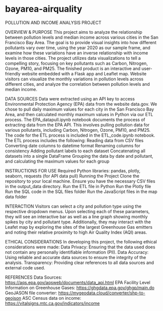 # bayarea-airquality

POLLUTION AND INCOME ANALYSIS PROJECT

OVERVIEW & PURPOSE
This project aims to analyze the relationship between pollution levels and median income across various cities in the San Francisco Bay Area. The goal is to provide visual insights into how different pollutants vary over time, using the year 2020 as our sample frame, and examine how these variations have an inverse relationship with income levels in those cities. The project utilizes data visualizations to tell a compelling story, focusing on key pollutants such as Carbon, Nitrogen, Ozone, PM10, and PM25.
The finished product is an interactive and user-friendly website embedded with a Flask app and Leaflet map. Website visitors can visualize the monthly variations in pollution levels across different cities, and analyze the correlation between pollution levels and median income.

DATA SOURCES
Data were extracted using an API key to access Environmental Protection Agency (EPA) data from the website data.gov. We chose to pull daily maximum values for each city in the San Francisco Bay Area, and then calculated monthly maximum values in Python via our ETL process. 
The EPA_datapull.ipynb notebook documents the process of extracting data from the EPA API. This involves pulling pollution data for various pollutants, including Carbon, Nitrogen, Ozone, PM10, and PM25. The code for the ETL process is included in the ETL_code.ipynb notebook.
The ETL process includes the following:
Reading data from CSV files
Converting date columns to datetime format
Renaming columns for consistency
Adding pollutant labels to each dataset
Concatenating all datasets into a single DataFrame
Grouping the data by date and pollutant, and calculating the maximum values for each group

INSTRUCTIONS FOR USE
Required Python libraries: pandas, plotly, seaborn, requests (for API data pull)
Running the Project
Clone the repository to your local machine.
Ensure you have the necessary CSV files in the output_data directory.
Run the ETL file in Python
Run the Plotly file
Run the SQL code in  the SQL files folder
Run the JavaScript files in the map data folder

INTERACTION
Visitors can select a city and pollution type using the respective dropdown menus. Upon selecting each of these parameters, they will see an interactive bar as well as a line graph showing monthly spikes by city and pollutant type. Additionally, they may interact with the Leafet map by exploring the sites of the largest Greenhouse Gas emitters and noting their relative proximity to high Air Quality Index (AQI) areas.

ETHICAL CONSIDERATIONS
In developing this project, the following ethical considerations were made:
Data Privacy: Ensuring that the data used does not contain any personally identifiable information (PII).
Data Accuracy: Using reliable and accurate data sources to ensure the integrity of the analysis.
Transparency: Providing clear references to all data sources and external code used.

REFERENCES
Data Sources: https://aqs.epa.gov/aqsweb/documents/data_api.html
EPA Facility Level Information on Greenhouse Gases: https://ghgdata.epa.gov/ghgp/main.do
GeoJASON file converter: https://mygeodata.cloud/converter/shp-to-geojson
ASC Census data on income: https://vitalsigns.mtc.ca.gov/indicators/income
